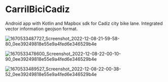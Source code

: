 # CarrilBiciCadiz
Android app with Kotlin and Mapbox sdk for Cadiz city bike lane. Integrated vector information geojson format.

![1670533487727_Screenshot_2022-12-08-21-59-58-80_0ee39249818e55e9a4fed6e346529b4e](https://user-images.githubusercontent.com/37807677/206567294-37aec5f5-402b-48d2-a110-e8f8570120e6.jpg)

![1670533478600_Screenshot_2022-12-08-22-00-10-90_0ee39249818e55e9a4fed6e346529b4e](https://user-images.githubusercontent.com/37807677/206567343-f95fdd05-573c-4a38-9b8b-a5f726fe54aa.jpg)

![1670533489527_Screenshot_2022-12-08-22-00-38-52_0ee39249818e55e9a4fed6e346529b4e](https://user-images.githubusercontent.com/37807677/206567376-3726954a-1462-4fe8-b21e-54c0ea1e87cc.jpg)
